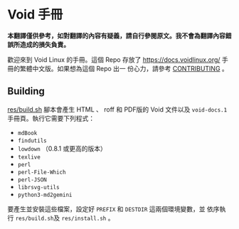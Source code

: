 # Void 手冊

**本翻譯僅供參考，如對翻譯的內容有疑義，請自行參閱原文。我不會為翻譯內容錯誤所造成的損失負責。**

歡迎來到 Void Linux 的手冊。這個 Repo 存放了
<https://docs.voidlinux.org/> 手冊的繁體中文版。如果想為這個 Repo 出一
份心力，請參考 [CONTRIBUTING](./CONTRIBUTING.md) 。

## Building

[res/build.sh](./res/build.sh) 腳本會產生 HTML 、 roff 和 PDF版的 Void
文件以及 `void-docs.1` 手冊頁。執行它需要下列程式：

- `mdBook`
- `findutils`
- `lowdown` （0.8.1 或更高的版本）
- `texlive`
- `perl`
- `perl-File-Which`
- `perl-JSON`
- `librsvg-utils`
- `python3-md2gemini`

要產生並安裝這些檔案，設定好 `PREFIX` 和 `DESTDIR` 這兩個環境變數，並
依序執行 `res/build.sh`及 `res/install.sh` 。
